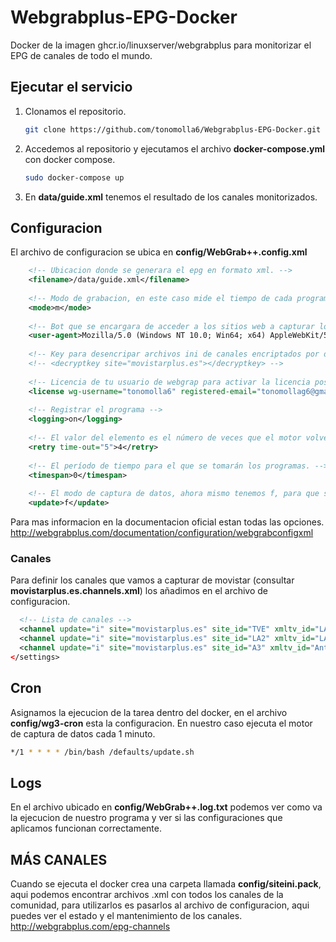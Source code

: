 # Webgrabplus-EPG-Docker

Docker de la imagen ghcr.io/linuxserver/webgrabplus para monitorizar el EPG de canales de todo el mundo.

## Ejecutar el servicio
1. Clonamos el repositorio.
    ``` sh
    git clone https://github.com/tonomolla6/Webgrabplus-EPG-Docker.git
    ```
2. Accedemos al repositorio y ejecutamos el archivo **docker-compose.yml** con docker compose.
    ``` sh
    sudo docker-compose up
    ```
3. En **data/guide.xml** tenemos el resultado de los canales monitorizados.

## Configuracion
El archivo de configuracion se ubica en **config/WebGrab++.config.xml**
``` xml
    <!-- Ubicacion donde se generara el epg en formato xml. -->
    <filename>/data/guide.xml</filename>
    
    <!-- Modo de grabacion, en este caso mide el tiempo de cada programa actualizado o nuevo programa agregado -->
    <mode>m</mode>
    
    <!-- Bot que se encargara de acceder a los sitios web a capturar los datos. -->
    <user-agent>Mozilla/5.0 (Windows NT 10.0; Win64; x64) AppleWebKit/537.36 (KHTML, like Gecko) Chrome/79.0.3945.130 Safari/537.36 Edg/79.0.309.71</user-agent>
    
    <!-- Key para desencripar archivos ini de canales encriptados por desarrolladores -->
    <!-- <decryptkey site="movistarplus.es"></decryptkey> -->
    
    <!-- Licencia de tu usuario de webgrap para activar la licencia postdonacion -->
    <license wg-username="tonomolla6" registered-email="tonomollag6@gmail.com" password="" />
    
    <!-- Registrar el programa -->
    <logging>on</logging>
    
    <!-- El valor del elemento es el número de veces que el motor volverá a intentar capturar una página -->
    <retry time-out="5">4</retry>
    
    <!-- El período de tiempo para el que se tomarán los programas. -->
    <timespan>0</timespan>
    
    <!-- El modo de captura de datos, ahora mismo tenemos f, para que sustituya el epg por uno nuevo, puede ser incrementar y tener un registro de meses... -->
    <update>f</update>
```

Para mas informacion en la documentacion oficial estan todas las opciones.
http://webgrabplus.com/documentation/configuration/webgrabconfigxml

### Canales
Para definir los canales que vamos a capturar de movistar (consultar **movistarplus.es.channels.xml**) los añadimos en el archivo de configuracion.

``` xml
  <!-- Lista de canales -->
  <channel update="i" site="movistarplus.es" site_id="TVE" xmltv_id="LA 1">LA 1</channel>
  <channel update="i" site="movistarplus.es" site_id="LA2" xmltv_id="LA 2">LA 2</channel>
  <channel update="i" site="movistarplus.es" site_id="A3" xmltv_id="Antena 3">Antena 3</channel>
</settings>
```
## Cron
Asignamos la ejecucion de la tarea dentro del docker, en el archivo **config/wg3-cron** esta la configuracion.
En nuestro caso ejecuta el motor de captura de datos cada 1 minuto.
``` sh
*/1 * * * * /bin/bash /defaults/update.sh
```

## Logs
En el archivo ubicado en **config/WebGrab++.log.txt** podemos ver como va la ejecucion de nuestro programa y ver si las configuraciones que aplicamos funcionan correctamente.

## MÁS CANALES
Cuando se ejecuta el docker crea una carpeta llamada **config/siteini.pack**, aqui podemos encontrar archivos .xml con todos los canales de la comunidad, para utilizarlos es pasarlos al archivo de configuracion, aqui puedes ver el estado y el mantenimiento de los canales. http://webgrabplus.com/epg-channels

